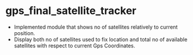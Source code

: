 # gps_final_satellite_tracker
* Implemented module that shows no of satellites relatively to current position.
* Display both no of satellites used to fix location and total no of available satellites with respect to current Gps Coordinates.
